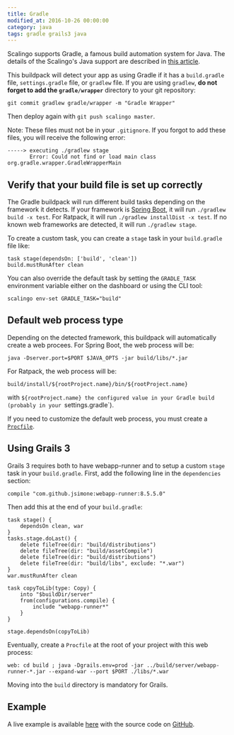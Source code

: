 ```yaml
---
title: Gradle
modified_at: 2016-10-26 00:00:00
category: java
tags: gradle grails3 java
---
```


Scalingo supports Gradle, a famous build automation system for Java. The details of the Scalingo's Java support are described in [this article](http://doc.scalingo.com/languages/java/).

This buildpack will detect your app as using Gradle if it has a `build.gradle` file, `settings.gradle` file, or `gradlew` file. If you are using `gradlew`, **do not forget to add the `gradle/wrapper`** directory to your git repository:

```
git commit gradlew gradle/wrapper -m "Gradle Wrapper"
```

Then deploy again with `git push scalingo master`. 

Note: These files must not be in your `.gitignore`. If you forgot to add these files, you will receive the following error:

```
-----> executing ./gradlew stage
       Error: Could not find or load main class org.gradle.wrapper.GradleWrapperMain
```

## Verify that your build file is set up correctly

The Gradle buildpack will run different build tasks depending on the framework it detects. If your framework is [Spring Boot](http://doc.scalingo.com/languages/java/spring-boot.html), it will run `./gradlew build -x test`. For Ratpack, it will run `./gradlew installDist -x test`. If no known web frameworks are detected, it will run `./gradlew stage`.

To create a custom task, you can create a `stage` task in your `build.gradle` file like:

```
task stage(dependsOn: ['build', 'clean'])
build.mustRunAfter clean
```

You can also override the default task by setting the `GRADLE_TASK` environment variable either on the dashboard or using the CLI tool:

```
scalingo env-set GRADLE_TASK="build"
```

## Default web process type

Depending on the detected framework, this buildpack will automatically create a web procees. For Spring Boot, the web process will be:

```
java -Dserver.port=$PORT $JAVA_OPTS -jar build/libs/*.jar
```

For Ratpack, the web process will be:

```
build/install/${rootProject.name}/bin/${rootProject.name}
```

with `${rootProject.name} the configured value in your Gradle build (probably in your `settings.gradle`).

If you need to customize the default web process, you must create a [`Procfile`](http://doc.scalingo.com/internals/procfile.html).

## Using Grails 3

Grails 3 requires both to have webapp-runner and to setup a custom `stage` task in your `build.gradle`. First, add the following line in the `dependencies` section:

```
compile "com.github.jsimone:webapp-runner:8.5.5.0"
```

Then add this at the end of your `build.gradle`:

```
task stage() {
    dependsOn clean, war
}
tasks.stage.doLast() {
    delete fileTree(dir: "build/distributions")
    delete fileTree(dir: "build/assetCompile")
    delete fileTree(dir: "build/distributions")
    delete fileTree(dir: "build/libs", exclude: "*.war")
}
war.mustRunAfter clean

task copyToLib(type: Copy) {
    into "$buildDir/server"
    from(configurations.compile) {
        include "webapp-runner*"
    }
}

stage.dependsOn(copyToLib)
```

Eventually, create a `Procfile` at the root of your project with this web process:

```
web: cd build ; java -Dgrails.env=prod -jar ../build/server/webapp-runner-*.jar --expand-war --port $PORT ./libs/*.war
```

Moving into the `build` directory is mandatory for Grails.


## Example

A live example is available [here](https://sample-java-grails3.scalingo.io) with the source code on [GitHub](https://github.com/Scalingo/sample-java-grails3).
